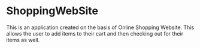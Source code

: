 # ShoppingWebSite
This is an application created on the basis of Online Shopping Website. This allows the user to add items to their cart and then checking out for their items as well.
